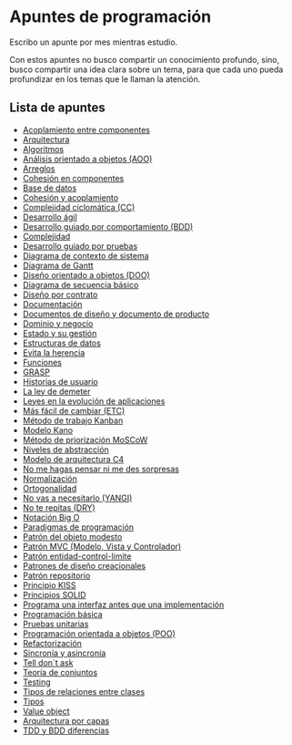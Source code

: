 # Apuntes de programación

Escribo un apunte por mes mientras estudio. 

Con estos apuntes no busco compartir un conocimiento profundo, sino, busco compartir una idea clara sobre un tema, para que cada uno pueda profundizar en los temas que le llaman la atención.
<!--lista_apuntes-->
## Lista de apuntes
- [Acoplamiento entre componentes](apuntes/Acoplamiento%20entre%20componentes.md)
- [Arquitectura](apuntes/Arquitectura.md)
- [Algoritmos](apuntes/Algoritmos.md)
- [Análisis orientado a objetos (AOO)](apuntes/Analisis%20orientado%20a%20objetos%20(AOO).md)
- [Arreglos](apuntes/Arreglos.md)
- [Cohesión en componentes](apuntes/Cohesion%20en%20componentes.md)
- [Base de datos](apuntes/Base%20de%20datos.md)
- [Cohesión y acoplamiento](apuntes/Cohesion%20y%20acoplamiento.md)
- [Complejidad ciclomática (CC)](apuntes/Complejidad%20ciclomatica%20(CC).md)
- [Desarrollo ágil](apuntes/Desarrollo%20agil.md)
- [Desarrollo guiado por comportamiento (BDD)](apuntes/Desarrollo%20guiado%20por%20comportamiento%20(BDD).md)
- [Complejidad](apuntes/Complejidad.md)
- [Desarrollo guiado por pruebas](apuntes/Desarrollo%20guiado%20por%20pruevas%20(TDD).md)
- [Diagrama de contexto de sistema](apuntes/Diagrama%20de%20contexto%20de%20sistema.md)
- [Diagrama de Gantt](apuntes/Diagrama%20de%20gantt.md)
- [Diseño orientado a objetos (DOO)](apuntes/Disenno%20orientado%20a%20objetos%20(DOO).md)
- [Diagrama de secuencia básico](apuntes/Diagrama%20de%20secuencia%20basico.md)
- [Diseño por contrato](apuntes/Disenno%20por%20contrato.md)
- [Documentación](apuntes/Documentacion.md)
- [Documentos de diseño y documento de producto](apuntes/Documentos%20de%20disenno%20y%20documento%20de%20producto.md)
- [Dominio y negocio](apuntes/Dominio%20y%20negocio.md)
- [Estado y su gestión](apuntes/Estado%20y%20su%20gestion.md)
- [Estructuras de datos](apuntes/Estructuras%20de%20datos.md)
- [Evita la herencia](apuntes/Evita%20la%20herencia.md)
- [Funciones](apuntes/Funciones.md)
- [GRASP](apuntes/GRASP.md)
- [Historias de usuario](apuntes/Historias%20de%20usuario.md)
- [La ley de demeter](apuntes/La%20ley%20de%20demeter.md)
- [Leyes en la evolución de aplicaciones](apuntes/Leyes_en_la_evolucion_de_aplicaciones.md)
- [Más fácil de cambiar (ETC)](apuntes/Mas%20facil%20de%20cambiar%20(STR).md)
- [Método de trabajo Kanban](apuntes/Metodo%20de%20trabajo%20Kanban.md)
- [Modelo Kano](apuntes/Modelo_kano.md)
- [Método de priorización MoSCoW](apuntes/Metodo_de_priorizacion_MoSCoW.md)
- [Niveles de abstracción](apuntes/Niveles%20de%20abstraccion.md)
- [Modelo de arquitectura C4](apuntes/Modelo_de_arquitectura_C4.md)
- [No me hagas pensar ni me des sorpresas](apuntes/No%20me%20hagas%20pensar%20ni%20me%20des%20sorpresas.md)
- [Normalización](apuntes/Normalizacion.md)
- [Ortogonalidad](apuntes/Ortogonalidad.md)
- [No vas a necesitarlo (YANGI)](apuntes/No%20vas%20a%20necesitarlo%20(YANGI).md)
- [No te repitas (DRY)](apuntes/No%20te%20repitas%20(DRY).md)
- [Notación Big O](apuntes/Notacion%20Big%20O.md)
- [Paradigmas de programación](apuntes/Paradigmas%20de%20programacion.md)
- [Patrón del objeto modesto](apuntes/Patron%20del%20objeto%20modesto.md)
- [Patrón MVC (Modelo, Vista y Controlador)](apuntes/Patron%20MVC%20(Modelo,%20vista%20y%20controlador).md)
- [Patrón entidad-control-limite](apuntes/Patron%20entidad-control-limite.md)
- [Patrones de diseño creacionales](apuntes/Patrones%20de%20diseño%20creacionales.md)
- [Patrón repositorio](apuntes/Patron_repositorio.md)
- [Principio KISS](apuntes/Principio%20KISS.md)
- [Principios SOLID](apuntes/Principios%20SOLID.md)
- [Programa una interfaz antes que una implementación](apuntes/Programa%20una%20interfaz%20antes%20que%20una%20implementacion.md)
- [Programación básica](apuntes/Programacion%20basica.md)
- [Pruebas unitarias](apuntes/Pruevas%20unitarias.md)
- [Programación orientada a objetos (POO)](apuntes/Programacion%20orientada%20a%20objetos%20(POO).md)
- [Refactorización](apuntes/Refactorizacion.md)
- [Sincronía y asincronía](apuntes/Sincronia%20y%20asincronia.md)
- [Tell don´t ask](apuntes/Tell%20dont%20ask.md)
- [Teoría de conjuntos](apuntes/Teoria%20de%20conjuntos.md)
- [Testing](apuntes/Testing.md)
- [Tipos de relaciones entre clases](apuntes/Tipos%20de%20relaciones%20entre%20clases.md)
- [Tipos](apuntes/Tipos.md)
- [Value object](apuntes/Value_object.md)
- [Arquitectura por capas](apuntes/arquitectura%20por%20capas.md)
- [TDD y BDD diferencias](apuntes/TDD%20y%20BDD%20diferencias.md)
<!--lista_apuntes-->